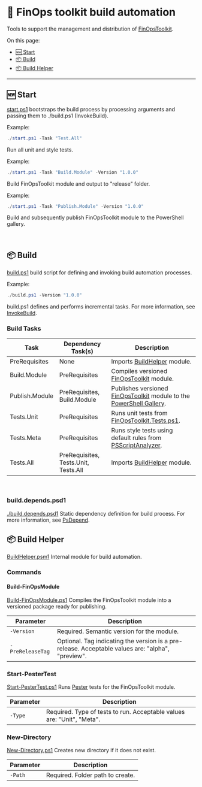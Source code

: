 # 📜 FinOps toolkit build automation

Tools to support the management and distribution of [FinOpsToolkit](.././src/powershell/FinOpsToolkit.psm1).

On this page:

- [🆕 Start](#-start)
- [📦 Build](#-build)
- [📦 Build Helper](#-build-helper)

---

## 🆕 Start

[start.ps1](./start.ps1) bootstraps the build process by processing arguments and passing them to ./build.ps1 (InvokeBuild).

Example:

```powershell
./start.ps1 -Task "Test.All"
```

Run all unit and style tests.

Example:

```powershell
./start.ps1 -Task "Build.Module" -Version "1.0.0"
```

Build FinOpsToolkit module and output to "release" folder.

Example:

```powershell
./start.ps1 -Task "Publish.Module" -Version "1.0.0"
```

Build and subsequently publish FinOpsToolkit module to the PowerShell gallery.

<br>

## 📦 Build

[build.ps1](./build.ps1) build script for defining and invoking build automation processes.

Example:

```powershell
./build.ps1 -Version "1.0.0"
```

build.ps1 defines and performs incremental tasks. For more information, see [InvokeBuild](https://github.com/nightroman/Invoke-Build).

### Build Tasks

| Task           | Dependency Task(s)                   | Description                                                                                                        |
| -------------- | ------------------------------------ |------------------------------------------------------------------------------------------------------------------- |
| PreRequisites  | None                                 | Imports [BuildHelper](./BuildHelper.psm1) module.                                                                  |
| Build.Module   | PreRequisites                        | Compiles versioned [FinOpsToolkit](.././src/powershell/FinOpsToolkit.psm1) module.                                 |
| Publish.Module | PreRequisites, Build.Module          | Publishes versioned [FinOpsToolkit](.././src/powershell/FinOpsToolkit.psm1) module to the [PowerShell Gallery](https://www.powershellgallery.com/).                                                                                                                                        |
| Tests.Unit     | PreRequisites                        | Runs unit tests from [FinOpsToolkit.Tests.ps1](.././src/powershell/Tests/Unit/FinOpsToolkit.Tests.ps1).            |
| Tests.Meta     | PreRequisites                        | Runs style tests using default rules from [PSScriptAnalyzer](https://github.com/PowerShell/PSScriptAnalyzer).      |
| Tests.All      | PreRequisites, Tests.Unit, Tests.All | Imports [BuildHelper](./BuildHelper.psm1) module.                                                                  |

<br>

### build.depends.psd1

[./build.depends.psd1](./build.depends.psd1) Static dependency definition for build process. For more information, see [PsDepend](https://github.com/RamblingCookieMonster/PSDepend).

## 📦 Build Helper

[BuildHelper.psm1](./BuildHelper.psm1) Internal module for build automation.

### Commands

#### Build-FinOpsModule

[Build-FinOpsModule.ps1](./BuildHelper/Build-FinOpsModule.ps1) Compiles the FinOpsToolkit module into a versioned package ready for publishing.

| Parameter        | Description                                                                                       |
| ---------------- | ------------------------------------------------------------------------------------------------- |
| `-Version`       | Required. Semantic version for the module.                                                        |
| `-PreReleaseTag` | Optional. Tag indicating the version is a pre-release. Acceptable values are: "alpha", "preview". |

### Start-PesterTest

[Start-PesterTest.ps1](./BuildHelper/Start-PesterTest.ps1) Runs [Pester](https://pester.dev/) tests for the FinOpsToolkit module.

| Parameter | Description                                                            |
| --------- | -----------------------------------------------------------------------|
| `-Type`   | Required. Type of tests to run. Acceptable values are: "Unit", "Meta". |

### New-Directory

[New-Directory.ps1](./BuildHelper/New-Directory.ps1) Creates new directory if it does not exist.

| Parameter | Description                      |
| --------- | -------------------------------- |
| `-Path`   | Required. Folder path to create. |

<br>
